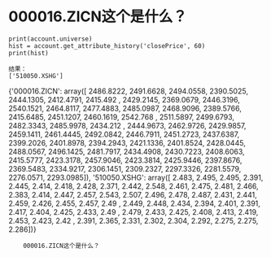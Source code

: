 # 000016.ZICN这个是什么？

    print(account.universe)
    hist = account.get_attribute_history('closePrice', 60)
    print(hist)
    
    结果：
    ['510050.XSHG']
{'000016.ZICN': array([ 2486.8222,  2491.6628,  2494.0558,  2390.5025,  2444.1305,
        2412.4791,  2415.492 ,  2429.2145,  2369.0679,  2446.3196,
        2540.1521,  2464.8117,  2477.4883,  2485.0987,  2468.9096,
        2389.5766,  2415.6485,  2451.1207,  2460.1619,  2542.768 ,
        2511.5897,  2499.6793,  2482.3343,  2485.9978,  2434.212 ,
        2444.9673,  2462.9726,  2429.9857,  2459.1411,  2461.4445,
        2492.0842,  2446.7911,  2451.2723,  2437.6387,  2399.2026,
        2401.8978,  2394.2943,  2421.1336,  2401.8524,  2428.0445,
        2488.0567,  2496.1425,  2481.7917,  2434.4908,  2430.7223,
        2408.6063,  2415.5777,  2423.3178,  2457.9046,  2423.3814,
        2425.9446,  2397.8676,  2369.5483,  2334.9217,  2306.1451,
        2309.2327,  2297.3326,  2281.5579,  2276.0571,  2293.0985]), '510050.XSHG': array([ 2.483,  2.495,  2.495,  2.391,  2.445,  2.414,  2.418,  2.428,
        2.371,  2.442,  2.548,  2.461,  2.475,  2.481,  2.466,  2.383,
        2.414,  2.447,  2.457,  2.543,  2.507,  2.496,  2.478,  2.487,
        2.431,  2.441,  2.459,  2.426,  2.455,  2.457,  2.49 ,  2.449,
        2.448,  2.434,  2.394,  2.401,  2.391,  2.417,  2.404,  2.425,
        2.433,  2.49 ,  2.479,  2.433,  2.425,  2.408,  2.413,  2.419,
        2.453,  2.423,  2.42 ,  2.391,  2.365,  2.331,  2.302,  2.304,
        2.292,  2.275,  2.275,  2.286])}
        
        
        000016.ZICN这个是什么？